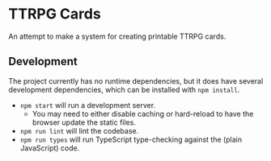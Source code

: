 # TTRPG Cards

An attempt to make a system for creating printable TTRPG cards.

## Development

The project currently has no runtime dependencies, but it does have several development dependencies, which can be installed with `npm install`.

- `npm start` will run a development server.
  - You may need to either disable caching or hard-reload to have the browser update the static files.
- `npm run lint` will lint the codebase.
- `npm run types` will run TypeScript type-checking against the (plain JavaScript) code.
